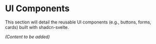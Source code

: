 # UI Components

This section will detail the reusable UI components (e.g., buttons, forms, cards) built with shadcn-svelte.

_(Content to be added)_
